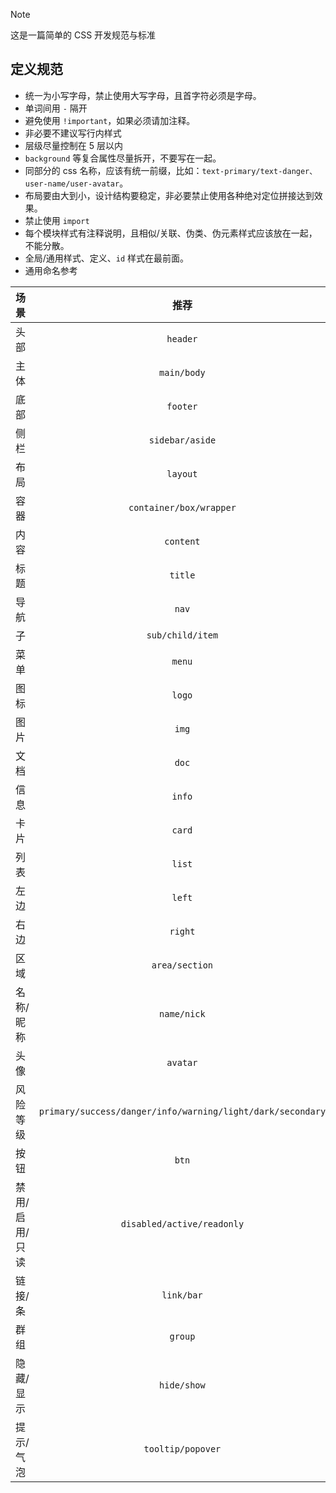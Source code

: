 
> [!NOTE]
> 这是一篇简单的 CSS 开发规范与标准

## 定义规范

* 统一为小写字母，禁止使用大写字母，且首字符必须是字母。
* 单词间用 `-` 隔开
* 避免使用 `!important`，如果必须请加注释。
* 非必要不建议写行内样式
* 层级尽量控制在 5 层以内
* `background` 等复合属性尽量拆开，不要写在一起。
* 同部分的 css 名称，应该有统一前缀，比如：`text-primary/text-danger、user-name/user-avatar`。
* 布局要由大到小，设计结构要稳定，非必要禁止使用各种绝对定位拼接达到效果。
* 禁止使用 `import`
* 每个模块样式有注释说明，且相似/关联、伪类、伪元素样式应该放在一起，不能分散。
* 全局/通用样式、定义、`id` 样式在最前面。
* 通用命名参考

| 场景           |                            推荐                            |
| :------------- | :--------------------------------------------------------: |
| 头部           |                          `header`                          |
| 主体           |                        `main/body`                         |
| 底部           |                          `footer`                          |
| 侧栏           |                      `sidebar/aside`                       |
| 布局           |                          `layout`                          |
| 容器           |                  `container/box/wrapper`                   |
| 内容           |                         `content`                          |
| 标题           |                          `title`                           |
| 导航           |                           `nav`                            |
| 子             |                      `sub/child/item`                      |
| 菜单           |                           `menu`                           |
| 图标           |                           `logo`                           |
| 图片           |                           `img`                            |
| 文档           |                           `doc`                            |
| 信息           |                           `info`                           |
| 卡片           |                           `card`                           |
| 列表           |                           `list`                           |
| 左边           |                           `left`                           |
| 右边           |                          `right`                           |
| 区域           |                       `area/section`                       |
| 名称/昵称      |                        `name/nick`                         |
| 头像           |                          `avatar`                          |
| 风险等级       | `primary/success/danger/info/warning/light/dark/secondary` |
| 按钮           |                           `btn`                            |
| 禁用/启用/只读 |                 `disabled/active/readonly`                 |
| 链接/条        |                         `link/bar`                         |
| 群组           |                          `group`                           |
| 隐藏/显示      |                        `hide/show`                         |
| 提示/气泡      |                     `tooltip/popover`                      |
